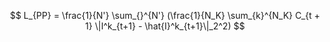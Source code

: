 $$
		L_{PP} = \frac{1}{N'} \sum_{}^{N'} (\frac{1}{N_K} \sum_{k}^{N_K} C_{t + 1} \|I^k_{t+1} - \hat{I}^k_{t+1}\|_2^2)
$$

